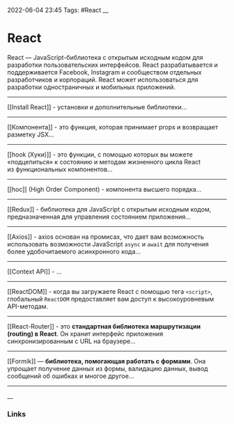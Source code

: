 2022-06-04 23:45
Tags: #React
__
# React
React — JavaScript-библиотека с открытым исходным кодом для разработки пользовательских интерфейсов. React разрабатывается и поддерживается Facebook, Instagram и сообществом отдельных разработчиков и корпораций. React может использоваться для разработки одностраничных и мобильных приложений.

---
[[Install React]] - установки и дополнительные библиотеки...

---
[[Компонента]] - это функция, которая принимает props и возвращает разметку JSX...

---
[[hook (Хуки)]] - это функции, с помощью которых вы можете «подцепиться» к состоянию и методам жизненного цикла React из функциональных компонентов...

---
[[hoc]] (High Order Component) - компонента высшего порядка...

---
[[Redux]] - библиотека для JavaScript с открытым исходным кодом, предназначенная для управления состоянием приложения...

---
[[Axios]] - axios основан на промисах, что дает вам возможность использовать возможности JavaScript `async` и `await` для получения более удобочитаемого асинхронного кода...

---
[[Context API]] - ...

---
[[ReactDOM]] - когда вы загружаете React с помощью тега `<script>`, глобальный `ReactDOM` предоставляет вам доступ к высокоуровневым API-методам.

---
[[React-Router]] - это **стандартная библиотека маршрутизации (routing) в React**. Он хранит интерфейс приложения синхронизированным с URL на браузере...

---
[[Formik]] — **библиотека, помогающая работать с формами**. Она упрощает получение данных из формы, валидацию данных, вывод сообщений об ошибках и многое другое...

---
__
### Links
